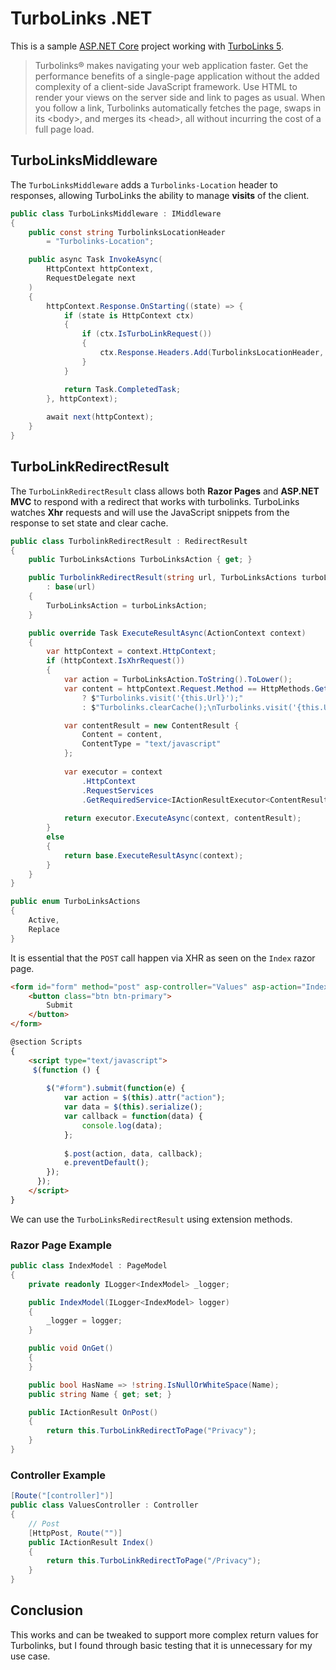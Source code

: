 # TurboLinks .NET

This is a sample [ASP.NET Core](https://asp.net) project working with [TurboLinks 5](https://github.com/turbolinks/turbolinks).

> Turbolinks® makes navigating your web application faster. Get the performance benefits of a single-page application without the added complexity of a client-side JavaScript framework. Use HTML to render your views on the server side and link to pages as usual. When you follow a link, Turbolinks automatically fetches the page, swaps in its &lt;body&gt;, and merges its &lt;head&gt;, all without incurring the cost of a full page load.

## TurboLinksMiddleware

The `TurboLinksMiddleware` adds a `Turbolinks-Location` header to responses, allowing TurboLinks the ability to manage **visits** of the client.

```c#
public class TurboLinksMiddleware : IMiddleware
{
    public const string TurbolinksLocationHeader 
        = "Turbolinks-Location";

    public async Task InvokeAsync(
        HttpContext httpContext, 
        RequestDelegate next
    )
    {
        httpContext.Response.OnStarting((state) => {
            if (state is HttpContext ctx) 
            {
                if (ctx.IsTurboLinkRequest())
                {
                    ctx.Response.Headers.Add(TurbolinksLocationHeader, ctx.Request.GetEncodedUrl());
                }
            }

            return Task.CompletedTask;
        }, httpContext);
        
        await next(httpContext);
    }
}
```

## TurboLinkRedirectResult

The `TurboLinkRedirectResult` class allows both **Razor Pages** and **ASP.NET MVC** to respond with a redirect that works with turbolinks. TurboLinks watches **Xhr** requests and will use the JavaScript snippets from the response to set state and clear cache.

```c#
public class TurbolinkRedirectResult : RedirectResult
{
    public TurboLinksActions TurboLinksAction { get; }

    public TurbolinkRedirectResult(string url, TurboLinksActions turboLinksAction = TurboLinksActions.Active) 
        : base(url)
    {
        TurboLinksAction = turboLinksAction;
    }

    public override Task ExecuteResultAsync(ActionContext context)
    {
        var httpContext = context.HttpContext;
        if (httpContext.IsXhrRequest())
        {
            var action = TurboLinksAction.ToString().ToLower();
            var content = httpContext.Request.Method == HttpMethods.Get
                ? $"Turbolinks.visit('{this.Url}');"
                : $"Turbolinks.clearCache();\nTurbolinks.visit('{this.Url}', {{ action: \"{ action }\" }});";

            var contentResult = new ContentResult {
                Content = content,
                ContentType = "text/javascript"
            };
            
            var executor = context
                .HttpContext
                .RequestServices
                .GetRequiredService<IActionResultExecutor<ContentResult>>();
            
            return executor.ExecuteAsync(context, contentResult);
        }
        else
        {
            return base.ExecuteResultAsync(context);                
        }
    }
}

public enum TurboLinksActions
{    
    Active,
    Replace
}
```

It is essential that the `POST` call happen via XHR as seen on the `Index` razor page.

```html
<form id="form" method="post" asp-controller="Values" asp-action="Index">
    <button class="btn btn-primary">
        Submit
    </button>
</form>

@section Scripts
{
    <script type="text/javascript">
     $(function () {
         
        $("#form").submit(function(e) {
            var action = $(this).attr("action");
            var data = $(this).serialize();
            var callback = function(data) {
                console.log(data);
            };
            
            $.post(action, data, callback);                 
            e.preventDefault();
        });
      });
    </script>    
}
```

We can use the `TurboLinksRedirectResult` using extension methods.

### Razor Page Example

```c#
public class IndexModel : PageModel
{
    private readonly ILogger<IndexModel> _logger;

    public IndexModel(ILogger<IndexModel> logger)
    {
        _logger = logger;
    }

    public void OnGet()
    {
    }

    public bool HasName => !string.IsNullOrWhiteSpace(Name);
    public string Name { get; set; }

    public IActionResult OnPost()
    {
        return this.TurboLinkRedirectToPage("Privacy");
    }
}
```

### Controller Example

```c#
[Route("[controller]")]
public class ValuesController : Controller
{
    // Post
    [HttpPost, Route("")]
    public IActionResult Index()
    {
        return this.TurboLinkRedirectToPage("/Privacy");
    }
}
```

## Conclusion

This works and can be tweaked to support more complex return values for Turbolinks, but I found through basic testing that it is unnecessary for my use case.